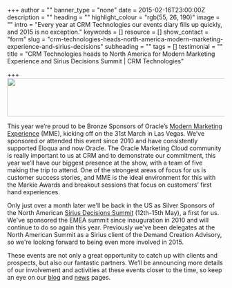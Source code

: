 +++
author = ""
banner_type = "none"
date = 2015-02-16T23:00:00Z
description = ""
heading = ""
highlight_colour = "rgb(55, 26, 190)"
image = ""
intro = "Every year at CRM Technologies our events diary fills up quickly, and 2015 is no exception."
keywords = []
resource = []
show_contact = "form"
slug = "crm-technologies-heads-north-america-modern-marketing-experience-and-sirius-decisions"
subheading = ""
tags = []
testimonial = ""
title = "CRM Technologies heads to North America for Modern Marketing Experience and Sirius Decisions Summit | CRM Technologies"

+++
<img style="display: block; margin-left: auto; margin-right: auto;" src="https://crmtdigital.com/sites/default/files/MME-LV_Sponsor-BRON-BANNER.png" alt="" width="724" height="89"> 

This year we’re proud to be Bronze Sponsors of Oracle’s [Modern Marketing Experience](http://www.modernmarketingexperience.com/) (MME), kicking off on the 31st March in Las Vegas. We’ve sponsored or attended this event since 2010 and have consistently supported Eloqua and now Oracle. The Oracle Marketing Cloud community is really important to us at CRM and to demonstrate our commitment, this year we’ll have our biggest presence at the show, with a team of five making the trip to attend. One of the strongest areas of focus for us is customer success stories, and MME is the ideal environment for this with the Markie Awards and breakout sessions that focus on customers’ first hand experiences.

Only just over a month later we'll be back in the US as Silver Sponsors of the North American [Sirius Decisions Summit](https://www.siriusdecisions.com/Events/Summit/2015-Summit.aspx) (12th-15th May), a first for us. We've sponsored the EMEA summit since inauguration in 2010 and will continue to do so again this year. Previously we've been delegates at the North American Summit as a Sirius client of the Demand Creation Advisory, so we're looking forward to being even more involved in 2015.

These events are not only a great opportunity to catch up with clients and prospects, but also our fantastic partners. We’ll be announcing more details of our involvement and activities at these events closer to the time, so keep an eye on our [blog](https://www.crmtechnologies.com/blog) and [news](https://www.crmtechnologies.com/news/) pages.